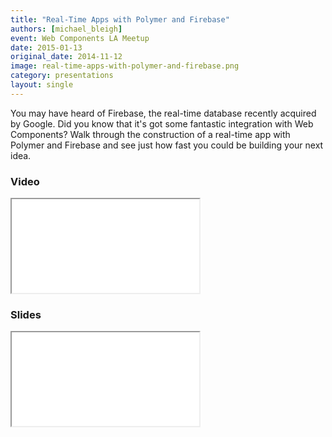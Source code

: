 ```yaml
---
title: "Real-Time Apps with Polymer and Firebase"
authors: [michael_bleigh]
event: Web Components LA Meetup
date: 2015-01-13
original_date: 2014-11-12
image: real-time-apps-with-polymer-and-firebase.png
category: presentations
layout: single
---
```


You may have heard of Firebase, the real-time database recently acquired by Google. Did you know that it's got some fantastic integration with Web Components? Walk through the construction of a real-time app with Polymer and Firebase and see just how fast you could be building your next idea.

<!-- Excerpt -->

### Video

<div class="iframe-wrap">
    <iframe src="//www.youtube.com/embed/gErWcBdd-F8" itemprop="video"></iframe>
</div>

### Slides

<div class="iframe-wrap">
    <iframe src="//decks.mbleigh.com/polymer-and-firebase#/"></iframe>
</div>

